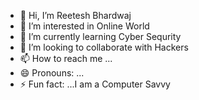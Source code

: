 - 👋 Hi, I’m Reetesh Bhardwaj
- 👀 I’m interested in Online World
- 🌱 I’m currently learning Cyber Sequrity
- 💞️ I’m looking to collaborate with Hackers
- 📫 How to reach me ...
- 😄 Pronouns: ...
- ⚡ Fun fact: ...I am a Computer Savvy

<!---
Otoboats007/Otoboats007 is a ✨ special ✨ repository because its `README.md` (this file) appears on your GitHub profile.
You can click the Preview link to take a look at your changes.
--->
